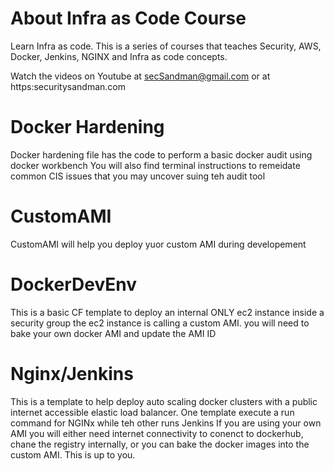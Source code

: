 # About Infra as Code Course
Learn Infra as code. This is a series of courses that teaches Security, AWS, Docker, Jenkins, NGINX and Infra as code concepts.

Watch the videos on Youtube at secSandman@gmail.com or at https:securitysandman.com 

#  Docker Hardening

Docker hardening file has the code to perform a basic docker audit using docker workbench
You will also find terminal instructions to remeidate common CIS issues that you may uncover suing teh audit tool 


#  CustomAMI

CustomAMI will help you deploy yuor custom AMI during developement

# DockerDevEnv

This is a basic CF template to deploy an internal ONLY ec2 instance inside a security group
the ec2 instance is calling a custom AMI. you will need to bake your own docker AMI and update the AMI ID 

# Nginx/Jenkins

This is a template to help deploy auto scaling docker clusters with a public internet accessible elastic load balancer.
One template execute a run command for NGINx while teh other runs Jenkins
If you are using your own AMI you will either need internet connectivity to conenct to dockerhub, chane the registry internally, or you can bake the docker images into the custom AMI. This is up to you. 

